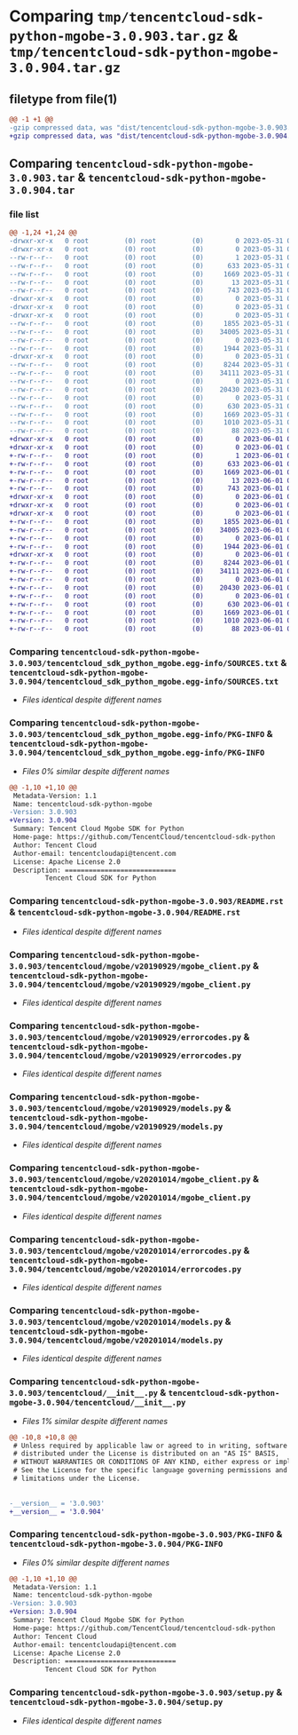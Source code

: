 # Comparing `tmp/tencentcloud-sdk-python-mgobe-3.0.903.tar.gz` & `tmp/tencentcloud-sdk-python-mgobe-3.0.904.tar.gz`

## filetype from file(1)

```diff
@@ -1 +1 @@
-gzip compressed data, was "dist/tencentcloud-sdk-python-mgobe-3.0.903.tar", last modified: Wed May 31 02:15:38 2023, max compression
+gzip compressed data, was "dist/tencentcloud-sdk-python-mgobe-3.0.904.tar", last modified: Thu Jun  1 02:41:17 2023, max compression
```

## Comparing `tencentcloud-sdk-python-mgobe-3.0.903.tar` & `tencentcloud-sdk-python-mgobe-3.0.904.tar`

### file list

```diff
@@ -1,24 +1,24 @@
-drwxr-xr-x   0 root         (0) root         (0)        0 2023-05-31 02:15:38.000000 tencentcloud-sdk-python-mgobe-3.0.903/
-drwxr-xr-x   0 root         (0) root         (0)        0 2023-05-31 02:15:38.000000 tencentcloud-sdk-python-mgobe-3.0.903/tencentcloud_sdk_python_mgobe.egg-info/
--rw-r--r--   0 root         (0) root         (0)        1 2023-05-31 02:15:38.000000 tencentcloud-sdk-python-mgobe-3.0.903/tencentcloud_sdk_python_mgobe.egg-info/dependency_links.txt
--rw-r--r--   0 root         (0) root         (0)      633 2023-05-31 02:15:38.000000 tencentcloud-sdk-python-mgobe-3.0.903/tencentcloud_sdk_python_mgobe.egg-info/SOURCES.txt
--rw-r--r--   0 root         (0) root         (0)     1669 2023-05-31 02:15:38.000000 tencentcloud-sdk-python-mgobe-3.0.903/tencentcloud_sdk_python_mgobe.egg-info/PKG-INFO
--rw-r--r--   0 root         (0) root         (0)       13 2023-05-31 02:15:38.000000 tencentcloud-sdk-python-mgobe-3.0.903/tencentcloud_sdk_python_mgobe.egg-info/top_level.txt
--rw-r--r--   0 root         (0) root         (0)      743 2023-05-31 02:15:38.000000 tencentcloud-sdk-python-mgobe-3.0.903/README.rst
-drwxr-xr-x   0 root         (0) root         (0)        0 2023-05-31 02:15:38.000000 tencentcloud-sdk-python-mgobe-3.0.903/tencentcloud/
-drwxr-xr-x   0 root         (0) root         (0)        0 2023-05-31 02:15:38.000000 tencentcloud-sdk-python-mgobe-3.0.903/tencentcloud/mgobe/
-drwxr-xr-x   0 root         (0) root         (0)        0 2023-05-31 02:15:38.000000 tencentcloud-sdk-python-mgobe-3.0.903/tencentcloud/mgobe/v20190929/
--rw-r--r--   0 root         (0) root         (0)     1855 2023-05-31 02:15:38.000000 tencentcloud-sdk-python-mgobe-3.0.903/tencentcloud/mgobe/v20190929/mgobe_client.py
--rw-r--r--   0 root         (0) root         (0)    34005 2023-05-31 02:15:38.000000 tencentcloud-sdk-python-mgobe-3.0.903/tencentcloud/mgobe/v20190929/errorcodes.py
--rw-r--r--   0 root         (0) root         (0)        0 2023-05-31 02:15:38.000000 tencentcloud-sdk-python-mgobe-3.0.903/tencentcloud/mgobe/v20190929/__init__.py
--rw-r--r--   0 root         (0) root         (0)     1944 2023-05-31 02:15:38.000000 tencentcloud-sdk-python-mgobe-3.0.903/tencentcloud/mgobe/v20190929/models.py
-drwxr-xr-x   0 root         (0) root         (0)        0 2023-05-31 02:15:38.000000 tencentcloud-sdk-python-mgobe-3.0.903/tencentcloud/mgobe/v20201014/
--rw-r--r--   0 root         (0) root         (0)     8244 2023-05-31 02:15:38.000000 tencentcloud-sdk-python-mgobe-3.0.903/tencentcloud/mgobe/v20201014/mgobe_client.py
--rw-r--r--   0 root         (0) root         (0)    34111 2023-05-31 02:15:38.000000 tencentcloud-sdk-python-mgobe-3.0.903/tencentcloud/mgobe/v20201014/errorcodes.py
--rw-r--r--   0 root         (0) root         (0)        0 2023-05-31 02:15:38.000000 tencentcloud-sdk-python-mgobe-3.0.903/tencentcloud/mgobe/v20201014/__init__.py
--rw-r--r--   0 root         (0) root         (0)    20430 2023-05-31 02:15:38.000000 tencentcloud-sdk-python-mgobe-3.0.903/tencentcloud/mgobe/v20201014/models.py
--rw-r--r--   0 root         (0) root         (0)        0 2023-05-31 02:15:38.000000 tencentcloud-sdk-python-mgobe-3.0.903/tencentcloud/mgobe/__init__.py
--rw-r--r--   0 root         (0) root         (0)      630 2023-05-31 02:15:38.000000 tencentcloud-sdk-python-mgobe-3.0.903/tencentcloud/__init__.py
--rw-r--r--   0 root         (0) root         (0)     1669 2023-05-31 02:15:38.000000 tencentcloud-sdk-python-mgobe-3.0.903/PKG-INFO
--rw-r--r--   0 root         (0) root         (0)     1010 2023-05-31 02:15:38.000000 tencentcloud-sdk-python-mgobe-3.0.903/setup.py
--rw-r--r--   0 root         (0) root         (0)       88 2023-05-31 02:15:38.000000 tencentcloud-sdk-python-mgobe-3.0.903/setup.cfg
+drwxr-xr-x   0 root         (0) root         (0)        0 2023-06-01 02:41:17.000000 tencentcloud-sdk-python-mgobe-3.0.904/
+drwxr-xr-x   0 root         (0) root         (0)        0 2023-06-01 02:41:17.000000 tencentcloud-sdk-python-mgobe-3.0.904/tencentcloud_sdk_python_mgobe.egg-info/
+-rw-r--r--   0 root         (0) root         (0)        1 2023-06-01 02:41:17.000000 tencentcloud-sdk-python-mgobe-3.0.904/tencentcloud_sdk_python_mgobe.egg-info/dependency_links.txt
+-rw-r--r--   0 root         (0) root         (0)      633 2023-06-01 02:41:17.000000 tencentcloud-sdk-python-mgobe-3.0.904/tencentcloud_sdk_python_mgobe.egg-info/SOURCES.txt
+-rw-r--r--   0 root         (0) root         (0)     1669 2023-06-01 02:41:17.000000 tencentcloud-sdk-python-mgobe-3.0.904/tencentcloud_sdk_python_mgobe.egg-info/PKG-INFO
+-rw-r--r--   0 root         (0) root         (0)       13 2023-06-01 02:41:17.000000 tencentcloud-sdk-python-mgobe-3.0.904/tencentcloud_sdk_python_mgobe.egg-info/top_level.txt
+-rw-r--r--   0 root         (0) root         (0)      743 2023-06-01 02:41:16.000000 tencentcloud-sdk-python-mgobe-3.0.904/README.rst
+drwxr-xr-x   0 root         (0) root         (0)        0 2023-06-01 02:41:17.000000 tencentcloud-sdk-python-mgobe-3.0.904/tencentcloud/
+drwxr-xr-x   0 root         (0) root         (0)        0 2023-06-01 02:41:17.000000 tencentcloud-sdk-python-mgobe-3.0.904/tencentcloud/mgobe/
+drwxr-xr-x   0 root         (0) root         (0)        0 2023-06-01 02:41:17.000000 tencentcloud-sdk-python-mgobe-3.0.904/tencentcloud/mgobe/v20190929/
+-rw-r--r--   0 root         (0) root         (0)     1855 2023-06-01 02:41:16.000000 tencentcloud-sdk-python-mgobe-3.0.904/tencentcloud/mgobe/v20190929/mgobe_client.py
+-rw-r--r--   0 root         (0) root         (0)    34005 2023-06-01 02:41:16.000000 tencentcloud-sdk-python-mgobe-3.0.904/tencentcloud/mgobe/v20190929/errorcodes.py
+-rw-r--r--   0 root         (0) root         (0)        0 2023-06-01 02:41:16.000000 tencentcloud-sdk-python-mgobe-3.0.904/tencentcloud/mgobe/v20190929/__init__.py
+-rw-r--r--   0 root         (0) root         (0)     1944 2023-06-01 02:41:16.000000 tencentcloud-sdk-python-mgobe-3.0.904/tencentcloud/mgobe/v20190929/models.py
+drwxr-xr-x   0 root         (0) root         (0)        0 2023-06-01 02:41:17.000000 tencentcloud-sdk-python-mgobe-3.0.904/tencentcloud/mgobe/v20201014/
+-rw-r--r--   0 root         (0) root         (0)     8244 2023-06-01 02:41:16.000000 tencentcloud-sdk-python-mgobe-3.0.904/tencentcloud/mgobe/v20201014/mgobe_client.py
+-rw-r--r--   0 root         (0) root         (0)    34111 2023-06-01 02:41:16.000000 tencentcloud-sdk-python-mgobe-3.0.904/tencentcloud/mgobe/v20201014/errorcodes.py
+-rw-r--r--   0 root         (0) root         (0)        0 2023-06-01 02:41:16.000000 tencentcloud-sdk-python-mgobe-3.0.904/tencentcloud/mgobe/v20201014/__init__.py
+-rw-r--r--   0 root         (0) root         (0)    20430 2023-06-01 02:41:16.000000 tencentcloud-sdk-python-mgobe-3.0.904/tencentcloud/mgobe/v20201014/models.py
+-rw-r--r--   0 root         (0) root         (0)        0 2023-06-01 02:41:16.000000 tencentcloud-sdk-python-mgobe-3.0.904/tencentcloud/mgobe/__init__.py
+-rw-r--r--   0 root         (0) root         (0)      630 2023-06-01 02:41:16.000000 tencentcloud-sdk-python-mgobe-3.0.904/tencentcloud/__init__.py
+-rw-r--r--   0 root         (0) root         (0)     1669 2023-06-01 02:41:17.000000 tencentcloud-sdk-python-mgobe-3.0.904/PKG-INFO
+-rw-r--r--   0 root         (0) root         (0)     1010 2023-06-01 02:41:16.000000 tencentcloud-sdk-python-mgobe-3.0.904/setup.py
+-rw-r--r--   0 root         (0) root         (0)       88 2023-06-01 02:41:17.000000 tencentcloud-sdk-python-mgobe-3.0.904/setup.cfg
```

### Comparing `tencentcloud-sdk-python-mgobe-3.0.903/tencentcloud_sdk_python_mgobe.egg-info/SOURCES.txt` & `tencentcloud-sdk-python-mgobe-3.0.904/tencentcloud_sdk_python_mgobe.egg-info/SOURCES.txt`

 * *Files identical despite different names*

### Comparing `tencentcloud-sdk-python-mgobe-3.0.903/tencentcloud_sdk_python_mgobe.egg-info/PKG-INFO` & `tencentcloud-sdk-python-mgobe-3.0.904/tencentcloud_sdk_python_mgobe.egg-info/PKG-INFO`

 * *Files 0% similar despite different names*

```diff
@@ -1,10 +1,10 @@
 Metadata-Version: 1.1
 Name: tencentcloud-sdk-python-mgobe
-Version: 3.0.903
+Version: 3.0.904
 Summary: Tencent Cloud Mgobe SDK for Python
 Home-page: https://github.com/TencentCloud/tencentcloud-sdk-python
 Author: Tencent Cloud
 Author-email: tencentcloudapi@tencent.com
 License: Apache License 2.0
 Description: ============================
         Tencent Cloud SDK for Python
```

### Comparing `tencentcloud-sdk-python-mgobe-3.0.903/README.rst` & `tencentcloud-sdk-python-mgobe-3.0.904/README.rst`

 * *Files identical despite different names*

### Comparing `tencentcloud-sdk-python-mgobe-3.0.903/tencentcloud/mgobe/v20190929/mgobe_client.py` & `tencentcloud-sdk-python-mgobe-3.0.904/tencentcloud/mgobe/v20190929/mgobe_client.py`

 * *Files identical despite different names*

### Comparing `tencentcloud-sdk-python-mgobe-3.0.903/tencentcloud/mgobe/v20190929/errorcodes.py` & `tencentcloud-sdk-python-mgobe-3.0.904/tencentcloud/mgobe/v20190929/errorcodes.py`

 * *Files identical despite different names*

### Comparing `tencentcloud-sdk-python-mgobe-3.0.903/tencentcloud/mgobe/v20190929/models.py` & `tencentcloud-sdk-python-mgobe-3.0.904/tencentcloud/mgobe/v20190929/models.py`

 * *Files identical despite different names*

### Comparing `tencentcloud-sdk-python-mgobe-3.0.903/tencentcloud/mgobe/v20201014/mgobe_client.py` & `tencentcloud-sdk-python-mgobe-3.0.904/tencentcloud/mgobe/v20201014/mgobe_client.py`

 * *Files identical despite different names*

### Comparing `tencentcloud-sdk-python-mgobe-3.0.903/tencentcloud/mgobe/v20201014/errorcodes.py` & `tencentcloud-sdk-python-mgobe-3.0.904/tencentcloud/mgobe/v20201014/errorcodes.py`

 * *Files identical despite different names*

### Comparing `tencentcloud-sdk-python-mgobe-3.0.903/tencentcloud/mgobe/v20201014/models.py` & `tencentcloud-sdk-python-mgobe-3.0.904/tencentcloud/mgobe/v20201014/models.py`

 * *Files identical despite different names*

### Comparing `tencentcloud-sdk-python-mgobe-3.0.903/tencentcloud/__init__.py` & `tencentcloud-sdk-python-mgobe-3.0.904/tencentcloud/__init__.py`

 * *Files 1% similar despite different names*

```diff
@@ -10,8 +10,8 @@
 # Unless required by applicable law or agreed to in writing, software
 # distributed under the License is distributed on an "AS IS" BASIS,
 # WITHOUT WARRANTIES OR CONDITIONS OF ANY KIND, either express or implied.
 # See the License for the specific language governing permissions and
 # limitations under the License.
 
 
-__version__ = '3.0.903'
+__version__ = '3.0.904'
```

### Comparing `tencentcloud-sdk-python-mgobe-3.0.903/PKG-INFO` & `tencentcloud-sdk-python-mgobe-3.0.904/PKG-INFO`

 * *Files 0% similar despite different names*

```diff
@@ -1,10 +1,10 @@
 Metadata-Version: 1.1
 Name: tencentcloud-sdk-python-mgobe
-Version: 3.0.903
+Version: 3.0.904
 Summary: Tencent Cloud Mgobe SDK for Python
 Home-page: https://github.com/TencentCloud/tencentcloud-sdk-python
 Author: Tencent Cloud
 Author-email: tencentcloudapi@tencent.com
 License: Apache License 2.0
 Description: ============================
         Tencent Cloud SDK for Python
```

### Comparing `tencentcloud-sdk-python-mgobe-3.0.903/setup.py` & `tencentcloud-sdk-python-mgobe-3.0.904/setup.py`

 * *Files identical despite different names*

